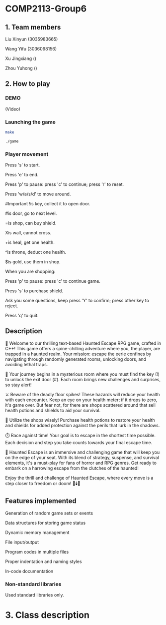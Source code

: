 # COMP2113-Group6
## 1. Team members
Liu Xinyun (3035983665)

Wang Yifu (3036098156)

Xu Jingxiang ()

Zhou Yuhong ()

## 2. How to play
### DEMO
(Video)
### Launching the game
```bash
make
```
```bash
./game
```
### Player movement
Press 's' to start.

Press 'e' to end.

Press 'p' to pause: press 'c' to continue; press 'r' to reset.

Press 'w/a/s/d' to move around.

#Important
!is key, collect it to open door.

#is door, go to next level.

=is shop, can buy shield.

Xis wall, cannot cross.

+is heal, get one health.

^is throne, deduct one health.

$is gold, use them in shop.

When you are shopping:

Press 'p' to pause: press 'c' to continue game.

Press 's' to purchase shield.

Ask you some questions, keep press 'Y' to confirm; press other key to reject.

Press 'q' to quit.

## Description
🌟 Welcome to our thrilling text-based Haunted Escape RPG game, crafted in C++! This game offers a spine-chilling adventure where you, the player, are trapped in a haunted realm. Your mission: escape the eerie confines by navigating through randomly generated rooms, unlocking doors, and avoiding lethal traps.

🚪 Your journey begins in a mysterious room where you must find the key (!) to unlock the exit door (#). Each room brings new challenges and surprises, so stay alert!

⚔️ Beware of the deadly floor spikes! These hazards will reduce your health with each encounter. Keep an eye on your health meter; if it drops to zero, it's game over. But fear not, for there are shops scattered around that sell health potions and shields to aid your survival.

🛒 Utilize the shops wisely! Purchase health potions to restore your health and shields for added protection against the perils that lurk in the shadows.

⏱️ Race against time! Your goal is to escape in the shortest time possible. Each decision and step you take counts towards your final escape time.

👻 Haunted Escape is an immersive and challenging game that will keep you on the edge of your seat. With its blend of strategy, suspense, and survival elements, it's a must-play for fans of horror and RPG genres. Get ready to embark on a harrowing escape from the clutches of the haunted!

Enjoy the thrill and challenge of Haunted Escape, where every move is a step closer to freedom or doom! 🎲🕯️👣

## Features implemented
Generation of random game sets or events

Data structures for storing game status

Dynamic memory management

File input/output

Program codes in multiple files

Proper indentation and naming styles

In-code documentation

### Non-standard libraries
Used standard libraries only.

# 3. Class description
